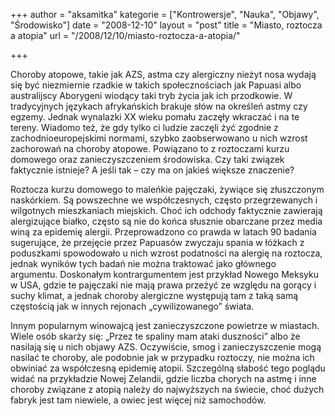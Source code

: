 +++
author = "aksamitka"
kategorie = ["Kontrowersje", "Nauka", "Objawy", "Środowisko"]
date = "2008-12-10"
layout = "post"
title = "Miasto, roztocza a atopia"
url = "/2008/12/10/miasto-roztocza-a-atopia/"

+++

Choroby atopowe, takie jak AZS, astma czy alergiczny nieżyt nosa wydają się być niezmiernie rzadkie w takich społecznościach jak Papuasi albo australijscy Aborygeni wiodący taki tryb życia jak ich przodkowie. W tradycyjnych językach afrykańskich brakuje słów na określeń astmy czy egzemy. Jednak wynalazki XX wieku pomału zaczęły wkraczać i na te tereny. Wiadomo też, że gdy tylko ci ludzie zaczęli żyć zgodnie z zachodnioeuropejskimi normami, szybko zaobserwowano u nich wzrost zachorowań na choroby atopowe. Powiązano to z roztoczami kurzu domowego oraz zanieczyszczeniem środowiska. Czy taki związek faktycznie istnieje? A jeśli tak &#8211; czy ma on jakieś większe znaczenie?

<!--more-->

Roztocza kurzu domowego to maleńkie pajęczaki, żywiące się złuszczonym naskórkiem. Są powszechne we współczesnych, często przegrzewanych i wilgotnych mieszkaniach miejskich. Choć ich odchody faktycznie zawierają alergizujące białko, często są nie do końca słusznie obarczane przez media winą za epidemię alergii. Przeprowadzono co prawda w latach 90 badania sugerujące, że przejęcie przez Papuasów zwyczaju spania w łóżkach z poduszkami spowodowało u nich wzrost podatności na alergię na roztocza, jednak wyników tych badań nie można traktować jako głównego argumentu. Doskonałym kontrargumentem jest przykład Nowego Meksyku w USA, gdzie te pajęczaki nie mają prawa przeżyć ze względu na gorący i suchy klimat, a jednak choroby alergiczne występują tam z taką samą częstością jak w innych rejonach &#8222;cywilizowanego&#8221; świata.

Innym popularnym winowajcą jest zanieczyszczone powietrze w miastach. Wiele osób skarży się: &#8222;Przez te spaliny mam ataki duszności&#8221; albo że nasilają się u nich objawy AZS. Oczywiście, smog i zanieczyszczenie mogą nasilać te choroby, ale podobnie jak w przypadku roztoczy, nie można ich obwiniać za współczesną epidemię atopii. Szczególną słabość tego poglądu widać na przykładzie Nowej Zelandii, gdzie liczba chorych na astmę i inne choroby związane z atopią należy do najwyższych na świecie, choć dużych fabryk jest tam niewiele, a owiec jest więcej niż samochodów.